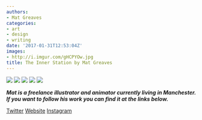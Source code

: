```yaml
---
authors:
- Mat Greaves
categories:
- art
- design
- writing
date: '2017-01-31T12:53:04Z'
images:
- http://i.imgur.com/gHCPYOw.jpg
title: The Inner Station by Mat Greaves
---
```

![](http://i.imgur.com/Tln48TT.jpg "")
![](http://i.imgur.com/9bv6DGF.jpg "")
![](http://i.imgur.com/IuFHOxo.jpg "")
![](http://i.imgur.com/Ktj1NjW.jpg "")
![](http://i.imgur.com/bOPWvAr.jpg "")

_**Mat is a freelance illustrator and animator currently living in Manchester. If you want to follow his work you can find it at the links below.**_

[Twitter](https://twitter.com/matgreaves "")
[Website](http://www.matgreaves.tumblr.com/ "")
[Instagram](https://www.instagram.com/mat_greaves/ "")
